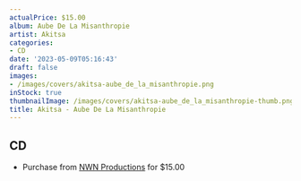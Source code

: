 ```yaml
---
actualPrice: $15.00
album: Aube De La Misanthropie
artist: Akitsa
categories:
- CD
date: '2023-05-09T05:16:43'
draft: false
images:
- /images/covers/akitsa-aube_de_la_misanthropie.png
inStock: true
thumbnailImage: /images/covers/akitsa-aube_de_la_misanthropie-thumb.png
title: Akitsa - Aube De La Misanthropie
---
```


## CD
* Purchase from [NWN Productions](http://shop.nwnprod.com/index.php?route=product/product&path=93&product_id=34160&sort=pd.name&order=ASC) for $15.00
